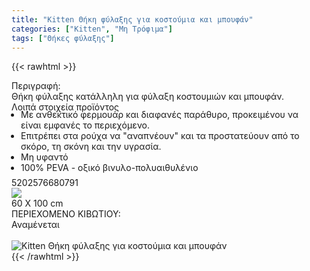 ```yaml
---
title: "Kitten Θήκη φύλαξης για κοστούμια και μπουφάν"
categories: ["Kitten", "Μη Τρόφιμα"]
tags: ["Θήκες φύλαξης"]
---
```

{{< rawhtml >}}

<div class="sload234"><div class="product"><div id="sistatika">Περιγραφή:</div><div class="alltext">Θήκη φύλαξης κατάλληλη για φύλαξη κοστουμιών και μπουφάν.</div><div id="loipa">Λοιπά στοιχεία προϊόντος</div><div class="alltext"><ul style="padding:0 15px;margin:-5px 0 -10px 0"><li>Με ανθεκτικό φερμουάρ και διαφανές παράθυρο, προκειμένου να είναι εμφανές το περιεχόμενο.</li><li>Επιτρέπει στα ρούχα να "αναπνέουν" και τα προστατεύουν από το σκόρο, τη σκόνη και την υγρασία.</li><li>Μη υφαντό</li><li>100% PEVA - οξικό βινυλο-πολυαιθυλένιο</li></ul><br></div><div id="barcode"><div id="barimage1"></div><span id="bartext">5202576680791</span></div><div id="varos"><div id="varosimage" style="margin:0"><img src="https://sites.google.com/site/sklplfiles/files/dim3.png"></div><span id="varostext">60 X 100 cm</span></div><div id="kivotio">ΠΕΡΙΕΧΟΜΕΝΟ ΚΙΒΩΤΙΟΥ:<br>Αναμένεται</div><br><div class="pimg"><img alt="Kitten Θήκη φύλαξης για κοστούμια και μπουφάν" title="Kitten Θήκη φύλαξης για κοστούμια και μπουφάν" src="/media/images/kitten-thhkh-fylakshs-gia-kostoumia-kai-mpoufan.jpg"></div></div></div>
{{< /rawhtml >}}


